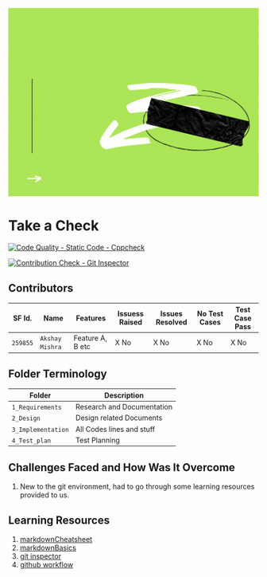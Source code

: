 ![Banner](https://github.com/akshay300712/LnT_Mini_Project/blob/735a80ef0fe68a6fabb5ae7a985b6cc5acbc2e5f/1_Requirements/Blue%20and%20Orange%20Gradient%20Modern%20Tech%20Healthcare%20and%20Medical%20X-Frame%20Banner.gif)
# **Take a Check**
[![Code Quality - Static Code - Cppcheck](https://github.com/akshay300712/LnT_Mini_Project/actions/workflows/cppcheck.yml/badge.svg)](https://github.com/akshay300712/LnT_Mini_Project/actions/workflows/cppcheck.yml)

[![Contribution Check - Git Inspector](https://github.com/akshay300712/LnT_Mini_Project/actions/workflows/gitinspector.yml/badge.svg)](https://github.com/akshay300712/LnT_Mini_Project/actions/workflows/gitinspector.yml)

## Contributors 

SF Id. |  Name   |    Features    | Issuess Raised |Issues Resolved|No Test Cases|Test Case Pass
-------|---------|----------------|----------------|---------------|-------------|--------------
`259855` | `Akshay Mishra`  | Feature A, B etc    | X No     | X No   |X No   |X No     
   
 ## Folder Terminology
 Folder             | Description
-------------------| -----------------------------------------
`1_Requirements`   | Research and Documentation
`2_Design`         | Design related Documents
`3_Implementation` | All Codes lines and stuff
`4_Test_plan`      | Test Planning

## Challenges Faced and How Was It Overcome

1. New to the git environment, had to go through some learning resources provided to us.


## Learning Resources
1. [markdownCheatsheet](https://github.com/adam-p/markdown-here/wiki/Markdown-Cheatsheet)
2. [markdownBasics](https://guides.github.com/features/mastering-markdown/)
3. [git inspector](https://github.com/ejwa/gitinspector.git)
4. [github workflow](https://docs.github.com/en/actions/learn-github-action)

